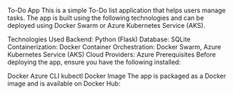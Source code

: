 To-Do App
This is a simple To-Do list application that helps users manage tasks. The app is built using the following technologies and can be deployed using Docker Swarm or Azure Kubernetes Service (AKS).

Technologies Used
Backend: Python (Flask)
Database: SQLite
Containerization: Docker
Container Orchestration: Docker Swarm, Azure Kubernetes Service (AKS)
Cloud Providers: Azure
Prerequisites
Before deploying the app, ensure you have the following installed:

Docker
Azure CLI
kubectl
Docker Image
The app is packaged as a Docker image and is available on Docker Hub:
